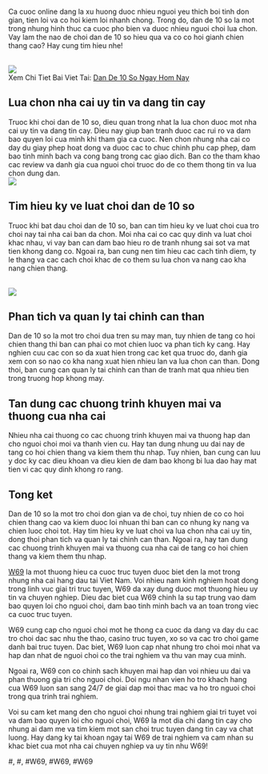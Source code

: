 <p>Ca cuoc online dang la xu huong duoc nhieu nguoi yeu thich boi tinh don gian, tien loi va co hoi kiem loi nhanh chong. Trong do, dan de 10 so la mot trong nhung hinh thuc ca cuoc pho bien va duoc nhieu nguoi choi lua chon. Vay lam the nao de choi dan de 10 so hieu qua va co co hoi gianh chien thang cao? Hay cung tim hieu nhe!</p><br><img src="https://w69z.net/wp-content/uploads/2025/02/dan-de-10-so-ngay-hom-nay.jpg"></br>
Xem Chi Tiet Bai Viet Tai: <a href="https://w69z.net/dan-de-10-so-ngay-hom-nay/">Dan De 10 So Ngay Hom Nay</a><h2>Lua chon nha cai uy tin va dang tin cay</h2><p>Truoc khi choi dan de 10 so, dieu quan trong nhat la lua chon duoc mot nha cai uy tin va dang tin cay. Dieu nay giup ban tranh duoc cac rui ro va dam bao quyen loi cua minh khi tham gia ca cuoc. Nen chon nhung nha cai co day du giay phep hoat dong va duoc cac to chuc chinh phu cap phep, dam bao tinh minh bach va cong bang trong cac giao dich. Ban co the tham khao cac review va danh gia cua nguoi choi truoc do de co them thong tin va lua chon dung dan.<br><img src="https://w69z.net/wp-content/uploads/2025/02/dan-de-10-so-ngay-hom-nay-la-gi.jpg"></br><h2>Tim hieu ky ve luat choi dan de 10 so</h2><p>Truoc khi bat dau choi dan de 10 so, ban can tim hieu ky ve luat choi cua tro choi nay tai nha cai ban da chon. Moi nha cai co cac quy dinh va luat choi khac nhau, vi vay ban can dam bao hieu ro de tranh nhung sai sot va mat tien khong dang co. Ngoai ra, ban cung nen tim hieu cac cach tinh diem, ty le thang va cac cach choi khac de co them su lua chon va nang cao kha nang chien thang.</p><br><img src="https://w69z.net/wp-content/uploads/2025/02/tinh-toan-ty-le-xac-suat.jpg"></br><h2>Phan tich va quan ly tai chinh can than</h2><p>Dan de 10 so la mot tro choi dua tren su may man, tuy nhien de tang co hoi chien thang thi ban can phai co mot chien luoc va phan tich ky cang. Hay nghien cuu cac con so da xuat hien trong cac ket qua truoc do, danh gia xem con so nao co kha nang xuat hien nhieu lan va lua chon can than. Dong thoi, ban cung can quan ly tai chinh can than de tranh mat qua nhieu tien trong truong hop khong may.<h2>Tan dung cac chuong trinh khuyen mai va thuong cua nha cai</h2><p>Nhieu nha cai thuong co cac chuong trinh khuyen mai va thuong hap dan cho nguoi choi moi va thanh vien cu. Hay tan dung nhung uu dai nay de tang co hoi chien thang va kiem them thu nhap. Tuy nhien, ban cung can luu y doc ky cac dieu khoan va dieu kien de dam bao khong bi lua dao hay mat tien vi cac quy dinh khong ro rang.</p><h2>Tong ket</h2><p>Dan de 10 so la mot tro choi don gian va de choi, tuy nhien de co co hoi chien thang cao va kiem duoc loi nhuan thi ban can co nhung ky nang va chien luoc choi tot. Hay tim hieu ky ve luat choi va lua chon nha cai uy tin, dong thoi phan tich va quan ly tai chinh can than. Ngoai ra, hay tan dung cac chuong trinh khuyen mai va thuong cua nha cai de tang co hoi chien thang va kiem them thu nhap.<p><a href="https://w69z.net/">W69</a> la mot thuong hieu ca cuoc truc tuyen duoc biet den la mot trong nhung nha cai hang dau tai Viet Nam. Voi nhieu nam kinh nghiem hoat dong trong linh vuc giai tri truc tuyen, W69 da xay dung duoc mot thuong hieu uy tin va chuyen nghiep. Dieu dac biet cua W69 chinh la su tap trung vao dam bao quyen loi cho nguoi choi, dam bao tinh minh bach va an toan trong viec ca cuoc truc tuyen.

W69 cung cap cho nguoi choi mot he thong ca cuoc da dang va day du cac tro choi dac sac nhu the thao, casino truc tuyen, xo so va cac tro choi game danh bai truc tuyen. Dac biet, W69 luon cap nhat nhung tro choi moi nhat va hap dan nhat de nguoi choi co the trai nghiem va thu van may cua minh.

Ngoai ra, W69 con co chinh sach khuyen mai hap dan voi nhieu uu dai va phan thuong gia tri cho nguoi choi. Doi ngu nhan vien ho tro khach hang cua W69 luon san sang 24/7 de giai dap moi thac mac va ho tro nguoi choi trong qua trinh trai nghiem.

Voi su cam ket mang den cho nguoi choi nhung trai nghiem giai tri tuyet voi va dam bao quyen loi cho nguoi choi, W69 la mot dia chi dang tin cay cho nhung ai dam me va tim kiem mot san choi truc tuyen dang tin cay va chat luong. Hay dang ky tai khoan ngay tai W69 de trai nghiem va cam nhan su khac biet cua mot nha cai chuyen nghiep va uy tin nhu W69!</p>
#, #, #W69, #W69, #W69

